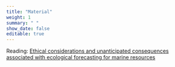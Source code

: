 ```yaml
---
title: "Material"
weight: 1
summary: " "
show_date: false
editable: true
---
```


Reading: [Ethical considerations and unanticipated consequences associated with ecological forecasting for marine resources](https://academic.oup.com/icesjms/advance-article/doi/10.1093/icesjms/fsy210/5303214)
